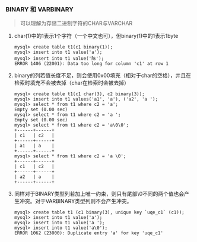 ### BINARY 和 VARBINARY
> 可以理解为存储二进制字符的CHAR与VARCHAR

1. char(1)中的1表示1个字符（一个中文也可），但binary(1)中的1表示1byte
    ```
    mysql> create table t1(c1 binary(1));
    mysql> insert into t1 value('a');
    mysql> insert into t1 value('陈');
    ERROR 1406 (22001): Data too long for column 'c1' at row 1
    ```
2. binary的列若值长度不足，则会使用0x00填充（相对于char的空格），并且在检索时填充不会被去掉（char在检索时会被去掉）
    ```
    mysql> create table t1(c1 char(3), c2 binary(3));
    mysql> insert into t1 values('a1', 'a'), ('a2', 'a ');
    mysql> select * from t1 where c2 = 'a';
    Empty set (0.00 sec)
    mysql> select * from t1 where c2 = 'a ';
    Empty set (0.00 sec)
    mysql> select * from t1 where c2 = 'a\0\0';
    +------+------+
    | c1   | c2   |
    +------+------+
    | a1   | a    |
    +------+------+
    mysql> select * from t1 where c2 = 'a \0';
    +------+------+
    | c1   | c2   |
    +------+------+
    | a2   | a    |
    +------+------+
    ```
3. 同样对于BINARY类型列若加上唯一约束，则只有尾部\0不同的两个值也会产生冲突。对于VARBINARY类型列则不会产生冲突。
    ```
    mysql> create table t1 (c1 binary(3), unique key `uqe_c1` (c1));
    mysql> insert into t1 value('a');
    mysql> insert into t1 value('a ');
    mysql> insert into t1 value('a\0');
    ERROR 1062 (23000): Duplicate entry 'a' for key 'uqe_c1'
    ```